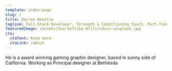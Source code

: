 ```yaml
---
template: index-page
slug: /
title: Darren Beattie
tagline: Full-Stack Developer, Strength & Conditioning Coach, Part-Time Entrepreneur
featuredImage: /assets/toa-heftiba-0rlfirsdvzu-unsplash.jpg
cta:
  ctaText: Know more
  ctaLink: /about
---
```

He is a award winning gaming graphic designer, based in sunny side of California. Working as Principal designer at Bethesda